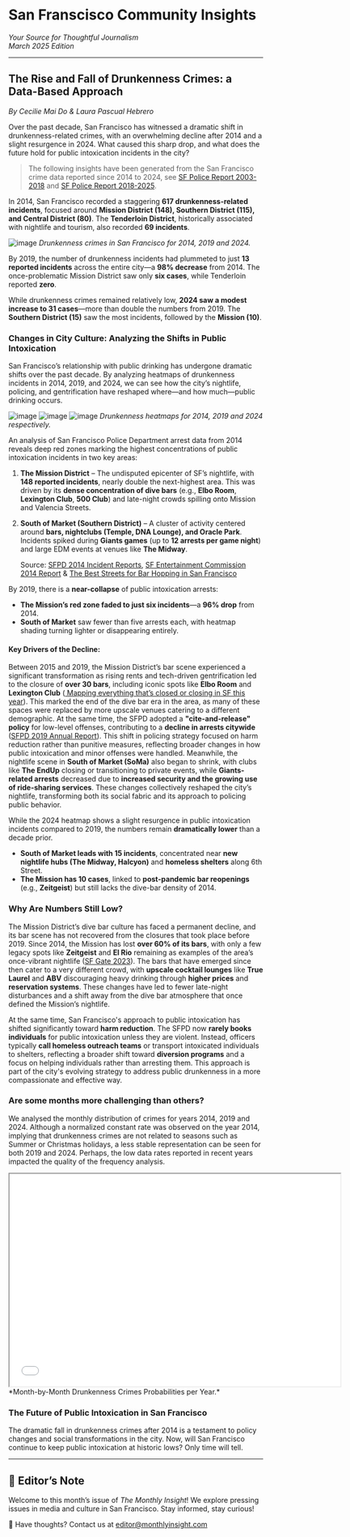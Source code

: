 # **San Franscisco Community Insights**  
*Your Source for Thoughtful Journalism*  
*March 2025 Edition*  

---

## **The Rise and Fall of Drunkenness Crimes: a Data-Based Approach**  
_By Cecilie Mai Do & Laura Pascual Hebrero_  

Over the past decade, San Francisco has witnessed a dramatic shift in drunkenness-related crimes, with an overwhelming decline after 2014 and a slight resurgence in 2024. What caused this sharp drop, and what does the future hold for public intoxication incidents in the city?

>The following insights have been generated from the San Francisco crime data reported since 2014 to 2024, see [SF Police Report 2003-2018](https://data.sfgov.org/Public-Safety/Police-Department-Incident-Reports-Historical-2003/tmnf-yvry/about_data) and
[SF Police Report 2018-2025](https://data.sfgov.org/Public-Safety/Police-Department-Incident-Reports-2018-to-Present/wg3w-h783/about_data).


In 2014, San Francisco recorded a staggering **617 drunkenness-related incidents**, focused around **Mission District (148), Southern District (115), and Central District (80)**. The **Tenderloin District**, historically associated with nightlife and tourism, also recorded **69 incidents**.

![image](/images/drunkenness-bar.png)
*Drunkenness crimes in San Francisco for 2014, 2019 and 2024.*

By 2019, the number of drunkenness incidents had plummeted to just **13 reported incidents** across the entire city—a **98% decrease** from 2014. The once-problematic Mission District saw only **six cases**, while Tenderloin reported **zero**. 

While drunkenness crimes remained relatively low, **2024 saw a modest increase to 31 cases**—more than double the numbers from 2019. The **Southern District (15)** saw the most incidents, followed by the **Mission (10)**.


### **Changes in City Culture: Analyzing the Shifts in Public Intoxication**

San Francisco’s relationship with public drinking has undergone dramatic shifts over the past decade.  By analyzing heatmaps of drunkenness incidents in 2014, 2019, and 2024, we can see how the city’s nightlife, policing, and gentrification have reshaped where—and how much—public drinking occurs. 

![image](/images/heatmap-2014.png)
![image](/images/heatmap-2019.png)
![image](/images/heatmap-2024.png)
*Drunkenness heatmaps for 2014, 2019 and 2024 respectively.*

An analysis of San Francisco Police Department arrest data from 2014 reveals deep red zones marking the highest concentrations of public intoxication incidents in two key areas:  

1. **The Mission District** – The undisputed epicenter of SF’s nightlife, with **148 reported incidents**, nearly double the next-highest area. This was driven by its **dense concentration of dive bars** (e.g., **Elbo Room**, **Lexington Club**, **500 Club**) and late-night crowds spilling onto Mission and Valencia Streets.  
  

2. **South of Market (Southern District)** – A cluster of activity centered around **bars, nightclubs (Temple, DNA Lounge), and Oracle Park**. Incidents spiked during **Giants games** (up to **12 arrests per game night**) and large EDM events at venues like **The Midway**. 
   
   Source: [SFPD 2014 Incident Reports](https://www.sanfranciscopolice.org/sites/default/files/2019-06/sfpd-2014-annual-report.pdf),
   [SF Entertainment Commission 2014 Report](https://www.sf.gov/sites/default/files/2022-07/EC_AnnualReport2014.pdf) & [The Best Streets for Bar Hopping in San Francisco](https://www.sftravel.com/article/best-streets-bar-hopping-san-francisco)


By 2019, there is a **near-collapse** of public intoxication arrests:  

- **The Mission’s red zone faded to just six incidents**—a **96% drop** from 2014.  
- **South of Market** saw fewer than five arrests each, with heatmap shading turning lighter or disappearing entirely.  

#### **Key Drivers of the Decline:**  
Between 2015 and 2019, the Mission District’s bar scene experienced a significant transformation as rising rents and tech-driven gentrification led to the closure of **over 30 bars**, including iconic spots like **Elbo Room** and **Lexington Club** ([
Mapping everything that’s closed or closing in SF this year](https://sf.curbed.com/maps/sf-closed-closing-tech-boom-real-estate-gentrification-stores)). This marked the end of the dive bar era in the area, as many of these spaces were replaced by more upscale venues catering to a different demographic. At the same time, the SFPD adopted a **"cite-and-release" policy** for low-level offenses, contributing to a **decline in arrests citywide** ([SFPD 2019 Annual Report](https://www.sanfranciscopolice.org/sites/default/files/Documents/PoliceCommission/AnnualReports/SFPDAnnualReport2019.pdf)). This shift in policing strategy focused on harm reduction rather than punitive measures, reflecting broader changes in how public intoxication and minor offenses were handled. Meanwhile, the nightlife scene in **South of Market (SoMa)** also began to shrink, with clubs like **The EndUp** closing or transitioning to private events, while **Giants-related arrests** decreased due to **increased security and the growing use of ride-sharing services**. These changes collectively reshaped the city’s nightlife, transforming both its social fabric and its approach to policing public behavior.


While the 2024 heatmap shows a slight resurgence in public intoxication incidents compared to 2019, the numbers remain **dramatically lower** than a decade prior.  

- **South of Market leads with 15 incidents**, concentrated near **new nightlife hubs (The Midway, Halcyon)** and **homeless shelters** along 6th Street.  
- **The Mission has 10 cases**, linked to **post-pandemic bar reopenings** (e.g., **Zeitgeist**) but still lacks the dive-bar density of 2014.  

### Why Are Numbers Still Low? 
The Mission District’s dive bar culture has faced a permanent decline, and its bar scene has not recovered from the closures that took place before 2019. Since 2014, the Mission has lost **over 60% of its bars**, with only a few legacy spots like **Zeitgeist** and **El Rio** remaining as examples of the area’s once-vibrant nightlife ([SF Gate 2023](https://www.sfgate.com/food/article/sf-dive-bar-zeitgeist-17669945.php)). The bars that have emerged since then cater to a very different crowd, with **upscale cocktail lounges** like **True Laurel** and **ABV** discouraging heavy drinking through **higher prices** and **reservation systems**. These changes have led to fewer late-night disturbances and a shift away from the dive bar atmosphere that once defined the Mission’s nightlife.

At the same time, San Francisco's approach to public intoxication has shifted significantly toward **harm reduction**. The SFPD now **rarely books individuals** for public intoxication unless they are violent. Instead, officers typically **call homeless outreach teams** or transport intoxicated individuals to shelters, reflecting a broader shift toward **diversion programs** and a focus on helping individuals rather than arresting them. This approach is part of the city's evolving strategy to address public drunkenness in a more compassionate and effective way.


### **Are some months more challenging than others?**

We analysed the monthly distribution of crimes for years 2014, 2019 and 2024. Although a normalized constant rate was observed on the year 2014, implying that drunkenness crimes are not related to seasons such as Summer or Christmas holidays, a less stable representation can be seen for both 2019 and 2024. Perhaps, the low data rates reported in recent years impacted the quality of the frequency analysis.

<iframe src="{{ site.baseurl }}/images/bokeh_plot_purple.html" width="130%" height="420"></iframe>
*Month-by-Month Drunkenness Crimes Probabilities per Year.*


### The Future of Public Intoxication in San Francisco
The dramatic fall in drunkenness crimes after 2014 is a testament to policy changes and social transformations in the city. Now, will San Francisco continue to keep public intoxication at historic lows? Only time will tell.

---

## **📝 Editor’s Note**  

Welcome to this month’s issue of *The Monthly Insight*! We explore pressing issues in media and culture in San Francisco. Stay informed, stay curious!  

📩 Have thoughts? Contact us at [editor@monthlyinsight.com](mailto:editor@monthlyinsight.com)  


